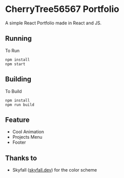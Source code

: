 # CherryTree56567 Portfolio
A simple React Portfolio made in React and JS.

## Running
To Run
```
npm install
npm start
```

## Building
To Build
```
npm install
npm run build
```

## Feature
 - Cool Animation
 - Projects Menu
 - Footer

## Thanks to
 - Skyfall ([skyfall.dev](https://skyfall.dev)) for the color scheme
